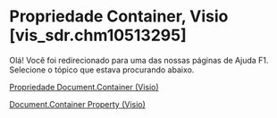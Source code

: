 
# Propriedade Container, Visio [vis_sdr.chm10513295]

Olá! Você foi redirecionado para uma das nossas páginas de Ajuda F1. Selecione o tópico que estava procurando abaixo.

[Propriedade Document.Container (Visio)](http://msdn.microsoft.com/library/a5b2c90e-f9e0-cc09-8388-566729c1c4eb%28Office.15%29.aspx)

[Document.Container Property (Visio)](http://msdn.microsoft.com/library/aa08d0da-1823-526e-3e3f-a420adb3597c.aspx)


